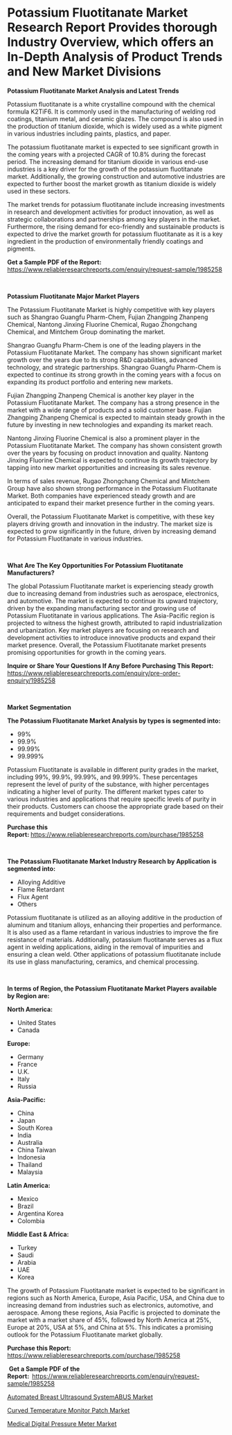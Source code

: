 <p><h1>Potassium Fluotitanate Market Research Report Provides thorough Industry Overview, which offers an In-Depth Analysis of Product Trends and New Market Divisions</h1></p><p><strong>Potassium Fluotitanate Market Analysis and Latest Trends</strong></p>
<p><p>Potassium fluotitanate is a white crystalline compound with the chemical formula K2TiF6. It is commonly used in the manufacturing of welding rod coatings, titanium metal, and ceramic glazes. The compound is also used in the production of titanium dioxide, which is widely used as a white pigment in various industries including paints, plastics, and paper.</p><p>The potassium fluotitanate market is expected to see significant growth in the coming years with a projected CAGR of 10.8% during the forecast period. The increasing demand for titanium dioxide in various end-use industries is a key driver for the growth of the potassium fluotitanate market. Additionally, the growing construction and automotive industries are expected to further boost the market growth as titanium dioxide is widely used in these sectors.</p><p>The market trends for potassium fluotitanate include increasing investments in research and development activities for product innovation, as well as strategic collaborations and partnerships among key players in the market. Furthermore, the rising demand for eco-friendly and sustainable products is expected to drive the market growth for potassium fluotitanate as it is a key ingredient in the production of environmentally friendly coatings and pigments.</p></p>
<p><strong>Get a Sample PDF of the Report:&nbsp;</strong> <a href="https://www.reliableresearchreports.com/enquiry/request-sample/1985258">https://www.reliableresearchreports.com/enquiry/request-sample/1985258</a></p>
<p>&nbsp;</p>
<p><strong>Potassium Fluotitanate Major Market Players</strong></p>
<p><p>The Potassium Fluotitanate Market is highly competitive with key players such as Shangrao Guangfu Pharm-Chem, Fujian Zhangping Zhanpeng Chemical, Nantong Jinxing Fluorine Chemical, Rugao Zhongchang Chemical, and Mintchem Group dominating the market.</p><p>Shangrao Guangfu Pharm-Chem is one of the leading players in the Potassium Fluotitanate Market. The company has shown significant market growth over the years due to its strong R&D capabilities, advanced technology, and strategic partnerships. Shangrao Guangfu Pharm-Chem is expected to continue its strong growth in the coming years with a focus on expanding its product portfolio and entering new markets.</p><p>Fujian Zhangping Zhanpeng Chemical is another key player in the Potassium Fluotitanate Market. The company has a strong presence in the market with a wide range of products and a solid customer base. Fujian Zhangping Zhanpeng Chemical is expected to maintain steady growth in the future by investing in new technologies and expanding its market reach.</p><p>Nantong Jinxing Fluorine Chemical is also a prominent player in the Potassium Fluotitanate Market. The company has shown consistent growth over the years by focusing on product innovation and quality. Nantong Jinxing Fluorine Chemical is expected to continue its growth trajectory by tapping into new market opportunities and increasing its sales revenue.</p><p>In terms of sales revenue, Rugao Zhongchang Chemical and Mintchem Group have also shown strong performance in the Potassium Fluotitanate Market. Both companies have experienced steady growth and are anticipated to expand their market presence further in the coming years.</p><p>Overall, the Potassium Fluotitanate Market is competitive, with these key players driving growth and innovation in the industry. The market size is expected to grow significantly in the future, driven by increasing demand for Potassium Fluotitanate in various industries.</p></p>
<p>&nbsp;</p>
<p><strong>What Are The Key Opportunities For Potassium Fluotitanate Manufacturers?</strong></p>
<p><p>The global Potassium Fluotitanate market is experiencing steady growth due to increasing demand from industries such as aerospace, electronics, and automotive. The market is expected to continue its upward trajectory, driven by the expanding manufacturing sector and growing use of Potassium Fluotitanate in various applications. The Asia-Pacific region is projected to witness the highest growth, attributed to rapid industrialization and urbanization. Key market players are focusing on research and development activities to introduce innovative products and expand their market presence. Overall, the Potassium Fluotitanate market presents promising opportunities for growth in the coming years.</p></p>
<p><strong>Inquire or Share Your Questions If Any Before Purchasing This Report:</strong> <a href="https://www.reliableresearchreports.com/enquiry/pre-order-enquiry/1985258">https://www.reliableresearchreports.com/enquiry/pre-order-enquiry/1985258</a></p>
<p>&nbsp;</p>
<p><strong>Market Segmentation</strong></p>
<p><strong>The Potassium Fluotitanate Market Analysis by types is segmented into:</strong></p>
<p><ul><li>99%</li><li>99.9%</li><li>99.99%</li><li>99.999%</li></ul></p>
<p><p>Potassium Fluotitanate is available in different purity grades in the market, including 99%, 99.9%, 99.99%, and 99.999%. These percentages represent the level of purity of the substance, with higher percentages indicating a higher level of purity. The different market types cater to various industries and applications that require specific levels of purity in their products. Customers can choose the appropriate grade based on their requirements and budget considerations.</p></p>
<p><strong>Purchase this Report:&nbsp;</strong><a href="https://www.reliableresearchreports.com/purchase/1985258">https://www.reliableresearchreports.com/purchase/1985258</a></p>
<p>&nbsp;</p>
<p><strong>The Potassium Fluotitanate Market Industry Research by Application is segmented into:</strong></p>
<p><ul><li>Alloying Additive</li><li>Flame Retardant</li><li>Flux Agent</li><li>Others</li></ul></p>
<p><p>Potassium fluotitanate is utilized as an alloying additive in the production of aluminum and titanium alloys, enhancing their properties and performance. It is also used as a flame retardant in various industries to improve the fire resistance of materials. Additionally, potassium fluotitanate serves as a flux agent in welding applications, aiding in the removal of impurities and ensuring a clean weld. Other applications of potassium fluotitanate include its use in glass manufacturing, ceramics, and chemical processing.</p></p>
<p>&nbsp;</p>
<p><strong>In terms of Region, the Potassium Fluotitanate Market Players available by Region are:</strong></p>
<p>
    <p> <strong> North America: </strong>
        <ul>
            <li>United States</li>
            <li>Canada</li>
        </ul>
        </p> 
    <p> <strong> Europe: </strong>
        <ul>
            <li>Germany</li>
            <li>France</li>
            <li>U.K.</li>
            <li>Italy</li>
            <li>Russia</li>
        </ul>
        </p> 
    <p> <strong> Asia-Pacific: </strong>
        <ul>
            <li>China</li>
            <li>Japan</li>
            <li>South Korea</li>
            <li>India</li>
            <li>Australia</li>
            <li>China Taiwan</li>
            <li>Indonesia</li>
            <li>Thailand</li>
            <li>Malaysia</li>
        </ul>
        </p> 
    <p> <strong> Latin America: </strong>
        <ul>
            <li>Mexico</li>
            <li>Brazil</li>
            <li>Argentina Korea</li>
            <li>Colombia</li>
        </ul>
        </p> 
    <p> <strong> Middle East & Africa: </strong>
        <ul>
            <li>Turkey</li>
            <li>Saudi</li>
            <li>Arabia</li>
            <li>UAE</li>
            <li>Korea</li>
        </ul>
    </p>
    </p>
<p><p>The growth of Potassium Fluotitanate market is expected to be significant in regions such as North America, Europe, Asia Pacific, USA, and China due to increasing demand from industries such as electronics, automotive, and aerospace. Among these regions, Asia Pacific is projected to dominate the market with a market share of 45%, followed by North America at 25%, Europe at 20%, USA at 5%, and China at 5%. This indicates a promising outlook for the Potassium Fluotitanate market globally.</p></p>
<p><strong>Purchase this Report: </strong><a href="https://www.reliableresearchreports.com/purchase/1985258">https://www.reliableresearchreports.com/purchase/1985258</a></p>
<p>&nbsp;<strong>Get a Sample PDF of the Report:&nbsp;&nbsp;</strong><a href="https://www.reliableresearchreports.com/enquiry/request-sample/1985258">https://www.reliableresearchreports.com/enquiry/request-sample/1985258</a></p>
<p><strong></strong></p>
<p><p><a href="https://view.publitas.com/reportprime-1/automated-breast-ultrasound-systemabus-market-research-report-forecasted-for-period-from-2023-2030-by-market-type-market-application-and-region/">Automated Breast Ultrasound SystemABUS Market</a></p><p><a href="https://view.publitas.com/reportprime-1/curved-temperature-monitor-patch-market-research-report-reveals-the-latest-trends-and-opportunities-of-this-market-for-period-from-2023-2030/">Curved Temperature Monitor Patch Market</a></p><p><a href="https://view.publitas.com/reportprime-1/medical-digital-pressure-meter-market-analysis-and-market-size-global-industry-overview-market-segmentation-and-forecast-2023-to-2030/">Medical Digital Pressure Meter Market</a></p></p>